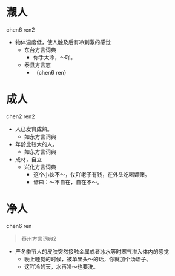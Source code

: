 # 㵾人
chen6 ren2
+ 物体温度低，使人触及后有冷刺激的感觉
  * 东台方言词典
    - 你手太冷，～吖。
  * 泰县方言志
    + （chen6 ren）

# 成人
chen2 ren2
+ 人已发育成熟。
  * 如东方言词典
+ 年龄比较大的人。
  * 如东方言词典
+ 成材，自立
  * 兴化方言词典
    - 这个小伙不～，仗吖老子有钱，在外头吃喝嫖赌。
    - 谚曰：～不自在，自在不～。


# 净人
chen6 ren
> 泰州方言词典2
- 严冬季节人的皮肤突然接触金属或者冰水等时寒气渗入体内的感觉
  - 晚上睡觉的时候，被单里头～的话，你就加个汤焐子。
  - 这吖冷的天，水再冷～也要洗。